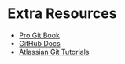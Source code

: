 # Extra Resources

- [Pro Git Book](https://git-scm.com/book/en/v2)
- [GitHub Docs](https://docs.github.com/)
- [Atlassian Git Tutorials](https://www.atlassian.com/git/tutorials)
